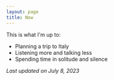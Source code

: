 ```yaml
---
layout: page
title: Now
---
```


This is what I'm up to:

- Planning a trip to Italy
- Listening more and talking less
- Spending time in solitude and silence

_Last updated on July 8, 2023_
